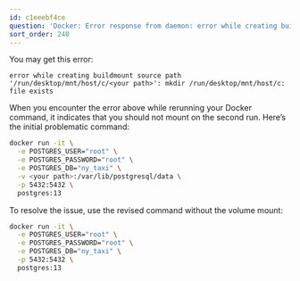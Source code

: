 ```yaml
---
id: c1eeebf4ce
question: 'Docker: Error response from daemon: error while creating buildmount source'
sort_order: 240
---
```


You may get this error:

```
error while creating buildmount source path '/run/desktop/mnt/host/c/<your path>': mkdir /run/desktop/mnt/host/c: file exists
```

When you encounter the error above while rerunning your Docker command, it indicates that you should not mount on the second run. Here’s the initial problematic command:

```bash
docker run -it \
  -e POSTGRES_USER="root" \
  -e POSTGRES_PASSWORD="root" \
  -e POSTGRES_DB="ny_taxi" \
  -v <your path>:/var/lib/postgresql/data \
  -p 5432:5432 \
  postgres:13
```

To resolve the issue, use the revised command without the volume mount:

```bash
docker run -it \
  -e POSTGRES_USER="root" \
  -e POSTGRES_PASSWORD="root" \
  -e POSTGRES_DB="ny_taxi" \
  -p 5432:5432 \
  postgres:13
```